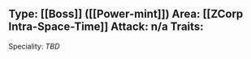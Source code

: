 Type: [[Boss]] ([[Power-mint]])
Area: [[ZCorp Intra-Space-Time]]
Attack: n/a
Traits:
- 

Speciality: *TBD*